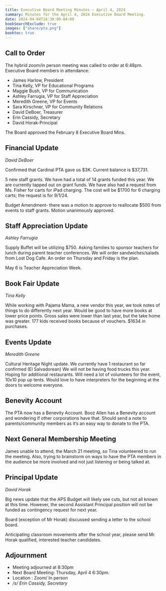 ```yaml
---
title: Executive Board Meeting Minutes — April 4, 2024
summary: Minutes for the April 4, 2024 Executive Board Meeting.
date: 2024-04-04T18:30:00-04:00
bookSearchExclude: true
images: ["share/pta.png"]
booktoc: true
---
```


## Call to Order

The hybrid zoom/in person meeting was called to order at 6:48pm. Executive Board members in attendance:

- James Harlow, President
- Tina Kelly, VP for Educational Programs
- Maggie Bush, VP for Communication
- Ashley Farrugia, VP for Staff Appreciation
- Meredith Greene, VP for Events
- Sara Kirschner, VP for Community Relations
- David DeBoer, Treasurer
- Erin Cassidy, Secretary
- David Horak-Principal

The Board approved the February 8 Executive Board Mins.

## Financial Update
*David DeBoer*

Confirmed that Cardinal PTA gave us $3K. Current balance is $37,731.

5 new staff grants. We have had a total of 14 grants funded this year. We are currently tapped out on grant funds. We have also had a request from Ms. Fisher for carts for iPad charging. The cost will be $1700 for 6 charging carts; the request is for 9/1/24.

Budget Amendment- there was a motion to approve to reallocate $500 from events to staff grants. Motion unanimously approved.

## Staff Appreciation Update
*Ashley Farrugia*

Supply Buffet will be utilizing $750. Asking families to sponsor teachers for lunch during parent teacher conferences. We will order sandwiches/salads from Lost Dog Cafe. An order on Thursday and Friday is the plan.

May 6 is Teacher Appreciation Week.

## Book Fair Update
*Tina Kelly*

While working with Pajama Mama, a new vendor this year, we took notes of things to do differently next year. Would be good to have more books at lower price points. Gross sales were lower than last year, but the take home was greater. 177 kids received books because of vouchers. $1634 in purchases.

## Events Update
*Meredith Greene*

Cultural Heritage Night update. We currently have 1 restaurant so far confirmed (El Salvadorean) We will not be having food trucks this year. Hoping for additional restaurants. Will need a lot of volunteers for the event, 10x10 pop up tents. Would love to have interpreters for the beginning at the doors to welcome everyone.

## Benevity Account

The PTA now has a Benevity Account. Booz Allen has a Benevity account and wondering if other corporations have that. Should send a note to parents/community members as it’s an easy way to donate to the PTA.

## Next General Membership Meeting

James unable to attend, the March 21 meeting, so Tina volunteered to run the meeting. Also, trying to brainstorm on ways to have the PTA members in the audience be more involved and not just listening or being talked at.

## Principal Update
*David Horak*

Big news update that the APS Budget will likely see cuts, but not all known at this time. However, the second Assistant Principal position will not be funded as contingency request for next year.

Board (exception of Mr Horak) discussed sending a letter to the school board.

Anticipating classroom movements after the school year, please send Mr. Horak qualified, interested teacher candidates.

## Adjournment

- Meeting adjourned at 8:30pm
- Next Board Meeting: Thursday, April 4 6:30pm.
- Location : Zoom/ In person
- */s/ Erin Cassidy, Secretary*